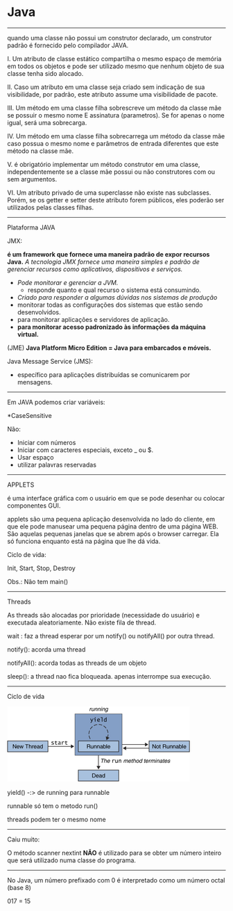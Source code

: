 # Java

---

quando uma classe não possui um construtor declarado, um construtor padrão é fornecido pelo compilador JAVA.

I. Um atributo de classe estático compartilha o mesmo espaço de memória em todos os objetos e pode ser utilizado mesmo que nenhum objeto de sua classe tenha sido alocado.

II. Caso um atributo em uma classe seja criado sem indicação de sua visibilidade, por padrão, este atributo assume uma visibilidade de pacote.

III. Um método em uma classe filha sobrescreve um método da classe mãe se possuir o mesmo nome E assinatura (parametros). Se for apenas o nome igual, será uma sobrecarga.

IV. Um método em uma classe filha sobrecarrega um método da classe mãe caso possua o mesmo nome e parâmetros de entrada diferentes que este método na classe mãe.

V. é obrigatório implementar um método construtor em uma classe, independentemente se a classe mãe possui ou não construtores com ou sem argumentos.

VI. Um atributo privado de uma superclasse não existe nas subclasses. Porém, se os getter e setter deste atributo forem públicos, eles poderão ser utilizados pelas classes filhas.

---

Plataforma JAVA

JMX:

 **é um framework que fornece uma maneira padrão de expor recursos Java.** *A tecnologia JMX fornece uma maneira simples e padrão de gerenciar recursos como aplicativos, dispositivos e serviços.* 

- *Pode monitorar e gerenciar a JVM.*
    - responde quanto e qual recurso o sistema está consumindo.
- *Criado para responder a algumas dúvidas nos sistemas de produção*
- monitorar todas as configurações dos sistemas que estão sendo desenvolvidos.
- para monitorar aplicações e servidores de aplicação.
- **para monitorar acesso padronizado às informações da máquina virtual.**

(JME) **Java Platform Micro Edition = Java para embarcados e móveis.**

Java Message Service (JMS):

- específico para aplicações distribuídas se comunicarem por mensagens.

---

Em JAVA podemos criar variáveis:

*CaseSensitive

Não:

- Iniciar com números
- Iniciar com caracteres especiais, exceto _ ou $.
- Usar espaço
- utilizar palavras reservadas

---

APPLETS

é uma interface gráfica com o usuário em que se pode desenhar ou colocar componentes GUI.

applets são uma pequena aplicação desenvolvida no lado do cliente, em que ele pode manusear uma pequena página dentro de uma página WEB. São aquelas pequenas janelas que se abrem após o browser carregar. Ela só funciona enquanto está na página que lhe dá vida.

Ciclo de vida:

Init, Start, Stop, Destroy

Obs.: Não tem main()

---

Threads

As threads são alocadas por prioridade (necessidade do usuário) e executada aleatoriamente. Não existe fila de thread.

wait : faz a thread esperar por um notify() ou notifyAll() por outra thread.

notify(): acorda uma thread

notifyAll(): acorda todas as threads de um objeto

sleep(): a thread nao fica bloqueada. apenas interrompe sua execução.

---

Ciclo de vida 

![Untitled](Java%20eff99d8c608f437bb9cea403d6e7c39d/Untitled.png)

yield() -:> de running para runnable

runnable só tem o metodo run()

threads podem ter o mesmo nome

---

Caiu muito:

O método scanner nextint **NÃO** é utilizado para se obter um número inteiro que será utilizado numa classe do programa.

---

No Java, um número prefixado com 0 é interpretado como um número octal (base 8)

017 = 15